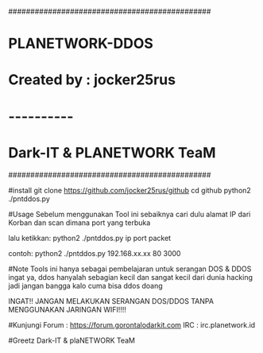 ##############################################
#             PLANETWORK-DDOS                #
#           Created by : jocker25rus             #
#               ----------                   #
#        Dark-IT & PLANETWORK TeaM           #
##############################################

#install
git clone https://github.com/jocker25rus/github
cd github
python2 ./pntddos.py

#Usage
Sebelum menggunakan Tool ini sebaiknya cari dulu alamat IP dari Korban dan scan dimana port yang terbuka

lalu ketikkan:
python2 ./pntddos.py ip port packet

contoh:
python2 ./pntddos.py 192.168.xx.xx 80 3000

#Note
Tools ini hanya sebagai pembelajaran untuk serangan DOS & DDOS
ingat ya, ddos hanyalah sebagian kecil dan sangat kecil dari dunia hacking
jadi jangan bangga kalo cuma bisa ddos doang

INGAT!! JANGAN MELAKUKAN SERANGAN DOS/DDOS TANPA MENGGUNAKAN JARINGAN WIFI!!!!


#Kunjungi
Forum : https://forum.gorontalodarkit.com
IRC   : irc.planetwork.id

#Greetz
Dark-IT & plaNETWORK TeaM
